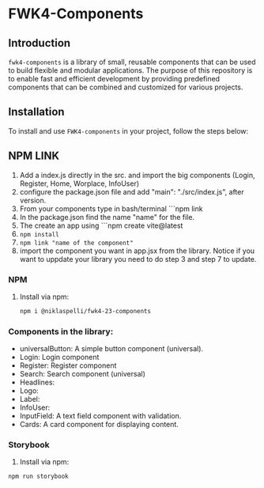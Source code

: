 # FWK4-Components

## Introduction

`fwk4-components` is a library of small, reusable components that can be used to build flexible and modular applications. The purpose of this repository is to enable fast and efficient development by providing predefined components that can be combined and customized for various projects.

## Installation

To install and use `FWK4-components` in your project, follow the steps below:

## NPM LINK

1. Add a index.js directly in the src. and import the big components (Login, Register, Home, Worplace, InfoUser)
2. configure the package.json file and add "main": "./src/index.js", after version.
3. From your components type in bash/terminal ```npm link
4. In the package.json find the name "name" for the file.
5. The create an app using ```npm create vite@latest
6. `npm install`
7. `npm link "name of the component" `
8. import the component you want in app.jsx from the library.
   Notice if you want to uppdate your library you need to do step 3 and step 7 to update.

### NPM

1. Install via npm:
   ```bash
   npm i @niklaspelli/fwk4-23-components
   ```

### Components in the library:

- universalButton: A simple button component (universal).
- Login: Login component
- Register: Register component
- Search: Search component (universal)
- Headlines:
- Logo:
- Label:
- InfoUser:
- InputField: A text field component with validation.
- Cards: A card component for displaying content.

### Storybook

1.  Install via npm:

```bash
npm run storybook
```
